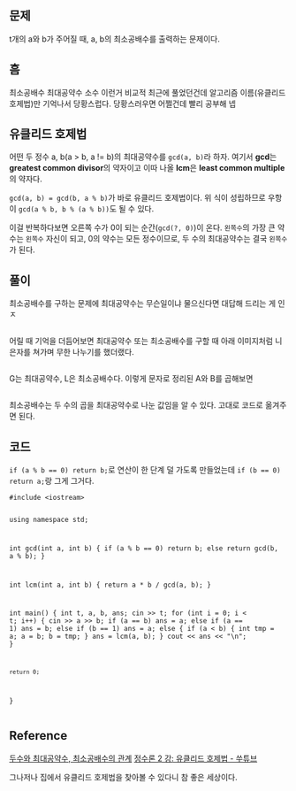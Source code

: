 <h2 id="문제">문제</h2>
<p>t개의 a와 b가 주어질 때, a, b의 최소공배수를 출력하는 문제이다.</p>
<h2 id="흠">흠</h2>
<p>최소공배수 최대공약수 소수 이런거 비교적 최근에 풀었던건데
알고리즘 이름(유클리드 호제법)만 기억나서 당황스럽다.
당황스러우면 어쩔건데 빨리 공부해
넵</p>
<h2 id="유클리드-호제법">유클리드 호제법</h2>
<p>어떤 두 정수 a, b(a &gt; b, a != b)의 최대공약수를 <code>gcd(a, b)</code>라 하자.
여기서 <strong>gcd</strong>는 <strong>greatest common divisor</strong>의 약자이고
이따 나올 <strong>lcm</strong>은 <strong>least common multiple</strong>의 약자다.</p>
<p><code>gcd(a, b) = gcd(b, a % b)</code>가 바로 유클리드 호제법이다.
위 식이 성립하므로 우항이 <code>gcd(a % b, b % (a % b))</code>도 될 수 있다.</p>
<p>이걸 반복하다보면 오른쪽 수가 0이 되는 순간(<code>gcd(?, 0)</code>)이 온다.
<code>왼쪽수</code>의 가장 큰 약수는 <code>왼쪽수</code> 자신이 되고,
0의 약수는 모든 정수이므로,
두 수의 최대공약수는 결국 <code>왼쪽수</code>가 된다.</p>
<h2 id="풀이">풀이</h2>
<p>최소공배수를 구하는 문제에 최대공약수는 무슨일이냐 물으신다면
대답해 드리는 게 인ㅈ</p>
<p><img alt="" src="https://velog.velcdn.com/images/coolgamja_/post/f39d451c-ed26-439f-89bb-b1cf2a64e3d5/image.png" /></p>
<p>어릴 때 기억을 더듬어보면 최대공약수 또는 최소공배수를 구할 때
아래 이미지처럼 니은자를 쳐가며 무한 나누기를 했더랬다.</p>
<p><img alt="" src="https://velog.velcdn.com/images/coolgamja_/post/ce7d0d86-edc0-49c1-8a7a-b35f08ccb403/image.png" /></p>
<p>G는 최대공약수, L은 최소공배수다.
이렇게 문자로 정리된 A와 B를 곱해보면</p>
<p><img alt="" src="https://velog.velcdn.com/images/coolgamja_/post/bb0c7d68-3bbd-41a7-8ab1-bb3efeb1c0a5/image.png" /></p>
<p>최소공배수는 두 수의 곱을 최대공약수로 나눈 값임을 알 수 있다.
고대로 코드로 옮겨주면 된다.</p>
<h2 id="코드">코드</h2>
<p><code>if (a % b == 0) return b;</code>로 연산이 한 단계 덜 가도록 만들었는데
<code>if (b == 0) return a;</code>랑 그게 그거다.</p>
<pre><code class="language-cpp">#include &lt;iostream&gt;

using namespace std;

int gcd(int a, int b) {
    if (a % b == 0) return b;
    else return gcd(b, a % b);
}

int lcm(int a, int b) {
    return a * b / gcd(a, b);
}

int main() {
    int t, a, b, ans;
    cin &gt;&gt; t;
    for (int i = 0; i &lt; t; i++) {
        cin &gt;&gt; a &gt;&gt; b;
        if (a == b) ans = a;
        else if (a == 1) ans = b;
        else if (b == 1) ans = a;
        else {
            if (a &lt; b) {
                int tmp = a;
                a = b;
                b = tmp;
            }
            ans = lcm(a, b);
        }
        cout &lt;&lt; ans &lt;&lt; &quot;\n&quot;;
    }

    return 0;
}</code></pre>
<h2 id="reference">Reference</h2>
<p><a href="https://post.naver.com/viewer/postView.nhn?volumeNo=6924733&amp;memberNo=15932120">두수와 최대공약수, 최소공배수의 관계</a>
<a href="https://www.youtube.com/watch?v=Obs-HC5j5bI">정수론 2 강: 유클리드 호제법 - 쑤튜브</a></p>
<p>그나저나 집에서 유클리드 호제법을 찾아볼 수 있다니 참 좋은 세상이다.</p>